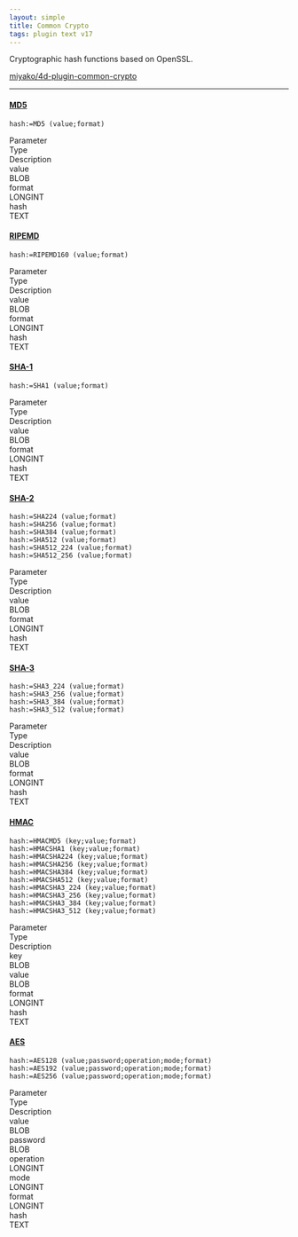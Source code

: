 ```yaml
---
layout: simple
title: Common Crypto
tags: plugin text v17
---
```


Cryptographic hash functions based on OpenSSL.

<!--more-->

[miyako/4d-plugin-common-crypto](https://github.com/miyako/4d-plugin-common-crypto)

---

#### [MD5](https://en.wikipedia.org/wiki/MD5)

```
hash:=MD5 (value;format)
```

<div class="grid">
  <div class="syntax-th cell cell--2">Parameter</div>
  <div class="syntax-th cell cell--2">Type</div>
  <div class="syntax-th cell cell--8">Description</div>
  <div class="syntax-td cell cell--2">value</div>
  <div class="syntax-td cell cell--2">BLOB</div>
  <div class="syntax-td cell cell--8"></div>  
  <div class="syntax-td cell cell--2">format</div>
  <div class="syntax-td cell cell--2">LONGINT</div>
  <div class="syntax-td cell cell--8"></div>  
  <div class="syntax-td cell cell--2">hash</div>
  <div class="syntax-td cell cell--2">TEXT</div>
  <div class="syntax-td cell cell--8"></div>  
</div>

#### [RIPEMD](https://en.wikipedia.org/wiki/RIPEMD)

```
hash:=RIPEMD160 (value;format)
```

<div class="grid">
  <div class="syntax-th cell cell--2">Parameter</div>
  <div class="syntax-th cell cell--2">Type</div>
  <div class="syntax-th cell cell--8">Description</div>
  <div class="syntax-td cell cell--2">value</div>
  <div class="syntax-td cell cell--2">BLOB</div>
  <div class="syntax-td cell cell--8"></div>  
  <div class="syntax-td cell cell--2">format</div>
  <div class="syntax-td cell cell--2">LONGINT</div>
  <div class="syntax-td cell cell--8"></div>  
  <div class="syntax-td cell cell--2">hash</div>
  <div class="syntax-td cell cell--2">TEXT</div>
  <div class="syntax-td cell cell--8"></div>  
</div>

#### [SHA-1](https://en.wikipedia.org/wiki/SHA-1)

```
hash:=SHA1 (value;format)
```

<div class="grid">
  <div class="syntax-th cell cell--2">Parameter</div>
  <div class="syntax-th cell cell--2">Type</div>
  <div class="syntax-th cell cell--8">Description</div>
  <div class="syntax-td cell cell--2">value</div>
  <div class="syntax-td cell cell--2">BLOB</div>
  <div class="syntax-td cell cell--8"></div>  
  <div class="syntax-td cell cell--2">format</div>
  <div class="syntax-td cell cell--2">LONGINT</div>
  <div class="syntax-td cell cell--8"></div>  
  <div class="syntax-td cell cell--2">hash</div>
  <div class="syntax-td cell cell--2">TEXT</div>
  <div class="syntax-td cell cell--8"></div>  
</div>

#### [SHA-2](https://en.wikipedia.org/wiki/SHA-2)

```
hash:=SHA224 (value;format)
hash:=SHA256 (value;format)
hash:=SHA384 (value;format)
hash:=SHA512 (value;format)
hash:=SHA512_224 (value;format)
hash:=SHA512_256 (value;format)
```

<div class="grid">
  <div class="syntax-th cell cell--2">Parameter</div>
  <div class="syntax-th cell cell--2">Type</div>
  <div class="syntax-th cell cell--8">Description</div>
  <div class="syntax-td cell cell--2">value</div>
  <div class="syntax-td cell cell--2">BLOB</div>
  <div class="syntax-td cell cell--8"></div>  
  <div class="syntax-td cell cell--2">format</div>
  <div class="syntax-td cell cell--2">LONGINT</div>
  <div class="syntax-td cell cell--8"></div>  
  <div class="syntax-td cell cell--2">hash</div>
  <div class="syntax-td cell cell--2">TEXT</div>
  <div class="syntax-td cell cell--8"></div>  
</div>

#### [SHA-3](https://en.wikipedia.org/wiki/SHA-3)

```
hash:=SHA3_224 (value;format)
hash:=SHA3_256 (value;format)
hash:=SHA3_384 (value;format)
hash:=SHA3_512 (value;format)
```

<div class="grid">
  <div class="syntax-th cell cell--2">Parameter</div>
  <div class="syntax-th cell cell--2">Type</div>
  <div class="syntax-th cell cell--8">Description</div>
  <div class="syntax-td cell cell--2">value</div>
  <div class="syntax-td cell cell--2">BLOB</div>
  <div class="syntax-td cell cell--8"></div>  
  <div class="syntax-td cell cell--2">format</div>
  <div class="syntax-td cell cell--2">LONGINT</div>
  <div class="syntax-td cell cell--8"></div>  
  <div class="syntax-td cell cell--2">hash</div>
  <div class="syntax-td cell cell--2">TEXT</div>
  <div class="syntax-td cell cell--8"></div>  
</div>

#### [HMAC](https://en.wikipedia.org/wiki/HMAC)

```
hash:=HMACMD5 (key;value;format)
hash:=HMACSHA1 (key;value;format)
hash:=HMACSHA224 (key;value;format)
hash:=HMACSHA256 (key;value;format)
hash:=HMACSHA384 (key;value;format)
hash:=HMACSHA512 (key;value;format)
hash:=HMACSHA3_224 (key;value;format)
hash:=HMACSHA3_256 (key;value;format)
hash:=HMACSHA3_384 (key;value;format)
hash:=HMACSHA3_512 (key;value;format)
```

<div class="grid">
  <div class="syntax-th cell cell--2">Parameter</div>
  <div class="syntax-th cell cell--2">Type</div>
  <div class="syntax-th cell cell--8">Description</div>
  <div class="syntax-td cell cell--2">key</div>
  <div class="syntax-td cell cell--2">BLOB</div>
  <div class="syntax-td cell cell--8"></div>  
  <div class="syntax-td cell cell--2">value</div>
  <div class="syntax-td cell cell--2">BLOB</div>
  <div class="syntax-td cell cell--8"></div>  
  <div class="syntax-td cell cell--2">format</div>
  <div class="syntax-td cell cell--2">LONGINT</div>
  <div class="syntax-td cell cell--8"></div>  
  <div class="syntax-td cell cell--2">hash</div>
  <div class="syntax-td cell cell--2">TEXT</div>
  <div class="syntax-td cell cell--8"></div>  
</div>

#### [AES](https://en.wikipedia.org/wiki/Advanced_Encryption_Standard)

```
hash:=AES128 (value;password;operation;mode;format)
hash:=AES192 (value;password;operation;mode;format)
hash:=AES256 (value;password;operation;mode;format)
```

<div class="grid">
  <div class="syntax-th cell cell--2">Parameter</div>
  <div class="syntax-th cell cell--2">Type</div>
  <div class="syntax-th cell cell--8">Description</div>
  <div class="syntax-td cell cell--2">value</div>
  <div class="syntax-td cell cell--2">BLOB</div>
  <div class="syntax-td cell cell--8"></div>  
  <div class="syntax-td cell cell--2">password</div>
  <div class="syntax-td cell cell--2">BLOB</div>
  <div class="syntax-td cell cell--8"></div> 
  <div class="syntax-td cell cell--2">operation</div>
  <div class="syntax-td cell cell--2">LONGINT</div>
  <div class="syntax-td cell cell--8"></div> 
  <div class="syntax-td cell cell--2">mode</div>
  <div class="syntax-td cell cell--2">LONGINT</div>
  <div class="syntax-td cell cell--8"></div> 
  <div class="syntax-td cell cell--2">format</div>
  <div class="syntax-td cell cell--2">LONGINT</div>
  <div class="syntax-td cell cell--8"></div>  
  <div class="syntax-td cell cell--2">hash</div>
  <div class="syntax-td cell cell--2">TEXT</div>
  <div class="syntax-td cell cell--8"></div>  
</div>
